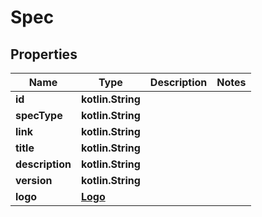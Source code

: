 
# Spec

## Properties
Name | Type | Description | Notes
------------ | ------------- | ------------- | -------------
**id** | **kotlin.String** |  | 
**specType** | **kotlin.String** |  | 
**link** | **kotlin.String** |  | 
**title** | **kotlin.String** |  | 
**description** | **kotlin.String** |  | 
**version** | **kotlin.String** |  | 
**logo** | [**Logo**](Logo.md) |  | 



